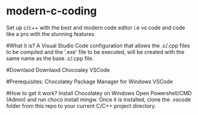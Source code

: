 # modern-c-coding
Set up c/c++ with the best and modern code editor i.e vs code and code like a pro with the stunning features

#What it is?
A Visual Studio Code configuration that allows the .c/.cpp files to be compiled and the '.exe' file to be executed, will be created with the same name as the base .c/.cpp file.

#Downlaod
Downlaod Chocoaley
VSCode

#Prerequisites:
Chocolatey Package Manager for Windows
VSCode

#How to get it work?
Install Chocolatey on Windows
Open Powershell/CMD (Admin) and run choco install mingw.
Once it is installed, clone the .vscode folder from this repo to your current C/C++ project directory.
